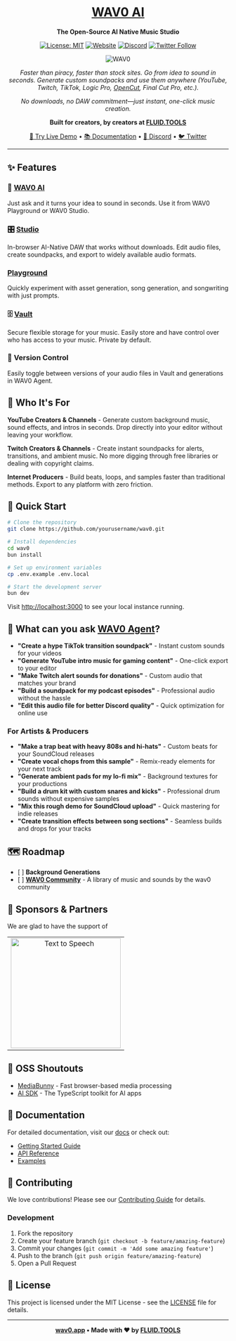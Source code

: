 <div align="center">

# [WAV0 AI](https://wav0.app)

**The Open-Source AI Native Music Studio**

[![License: MIT](https://img.shields.io/badge/License-MIT-yellow.svg)](https://opensource.org/licenses/MIT)
[![Website](https://img.shields.io/badge/website-wav0.app-blue)](https://wav0.app)
[![Discord](https://img.shields.io/badge/discord-join%20us-5865F2)](https://wav0.app/discord)
[![Twitter Follow](https://img.shields.io/twitter/follow/wav0ai?style=social)](https://twitter.com/wav0ai)

![WAV0](https://di2lwe4r5jgy9jlt.public.blob.vercel-storage.com/og0image.png)

*Faster than piracy, faster than stock sites. Go from idea to sound in seconds. Generate custom soundpacks and use them anywhere (YouTube, Twitch, TikTok, Logic Pro, [OpenCut](opencut.app), Final Cut Pro, etc.).*

*No downloads, no DAW commitment—just instant, one-click music creation.*

**Built for creators, by creators at [FLUID.TOOLS](https://fluid.tools)**

[🎵 Try Live Demo](https://wav0.app/agent) • [📚 Documentation](https://wav0.app/docs) • [💬 Discord](https://discord.gg/wav0) • [🐦 Twitter](https://twitter.com/wav0ai)

</div>

***

## ✨ Features

### 🤖 [**WAV0 AI**](https://wav0.app/agent)

Just ask and it turns your idea to sound in seconds. Use it from WAV0 Playground or WAV0 Studio.

### 🎛️ [**Studio**](https://wav0.app/studio)

In-browser AI-Native DAW that works without downloads. Edit audio files, create soundpacks, and export to widely available audio formats.


### [**Playground**](https://wav0.app/studio)

Quickly experiment with asset generation, song generation, and songwriting with just prompts.

### 🗄️ [**Vault**](https://wav0.app/vault)

Secure flexible storage for your music. Easily store and have control over who has access to your music. Private by default.

### 📝 **Version Control**

Easily toggle between versions of your audio files in Vault and generations in WAV0 Agent.

## 🎯 Who It's For

**YouTube Creators & Channels** - Generate custom background music, sound effects, and intros in seconds. Drop directly into your editor without leaving your workflow.

**Twitch Creators & Channels** - Create instant soundpacks for alerts, transitions, and ambient music. No more digging through free libraries or dealing with copyright claims.

**Internet Producers** - Build beats, loops, and samples faster than traditional methods. Export to any platform with zero friction.

## 🚀 Quick Start

```bash
# Clone the repository
git clone https://github.com/yourusername/wav0.git

# Install dependencies
cd wav0
bun install

# Set up environment variables
cp .env.example .env.local

# Start the development server
bun dev
```

Visit <http://localhost:3000> to see your local instance running.

## 🎯 What can you ask [WAV0 **Agent**](https://wav0.app/agent)?

* **"Create a hype TikTok transition soundpack"** - Instant custom sounds for your videos
* **"Generate YouTube intro music for gaming content"** - One-click export to your editor
* **"Make Twitch alert sounds for donations"** - Custom audio that matches your brand
* **"Build a soundpack for my podcast episodes"** - Professional audio without the hassle
* **"Edit this audio file for better Discord quality"** - Quick optimization for online use

### For Artists & Producers

* **"Make a trap beat with heavy 808s and hi-hats"** - Custom beats for your SoundCloud releases
* **"Create vocal chops from this sample"** - Remix-ready elements for your next track
* **"Generate ambient pads for my lo-fi mix"** - Background textures for your productions
* **"Build a drum kit with custom snares and kicks"** - Professional drum sounds without expensive samples
* **"Mix this rough demo for SoundCloud upload"** - Quick mastering for indie releases
* **"Create transition effects between song sections"** - Seamless builds and drops for your tracks

## 🗺️ Roadmap

* \[ ] **Background Generations**
* \[ ] [**WAV0 Community**](https://wav0.app/community) - A library of music and sounds by the wav0 community

## 🤝 Sponsors & Partners

<table>
  <tr>
    <td align="center">
    <a href="https://elevenlabs.io/text-to-speech">
<img src="https://eleven-public-cdn.elevenlabs.io/payloadcms/cy7rxce8uki-IIElevenLabsGrants%201.webp" alt="Text to Speech" style="width:250px">
</a> 
    </td>
  </tr>
  <p>We are glad to have the support of </p>
</table>


## 🙏 OSS Shoutouts

* [MediaBunny](https://mediabunny.dev) - Fast browser-based media processing
* [AI SDK](https://ai-sdk.dev/) - The TypeScript toolkit for AI apps

## 📖 Documentation

For detailed documentation, visit our [docs](https://wav0.app/docs) or check out:

* [Getting Started Guide](https://wav0.app/docs/getting-started)
* [API Reference](https://wav0.app/docs/api)
* [Examples](https://wav0.app/docs/examples)

## 🤝 Contributing

We love contributions! Please see our [Contributing Guide](CONTRIBUTING.md) for details.

### Development

1. Fork the repository
2. Create your feature branch (`git checkout -b feature/amazing-feature`)
3. Commit your changes (`git commit -m 'Add some amazing feature'`)
4. Push to the branch (`git push origin feature/amazing-feature`)
5. Open a Pull Request

## 📄 License

This project is licensed under the MIT License - see the [LICENSE](LICENSE) file for details.

***

<div align="center">

**[wav0.app](https://wav0.app) • Made with ❤️ by [FLUID.TOOLS](https://fluid.tools)**

</div>
